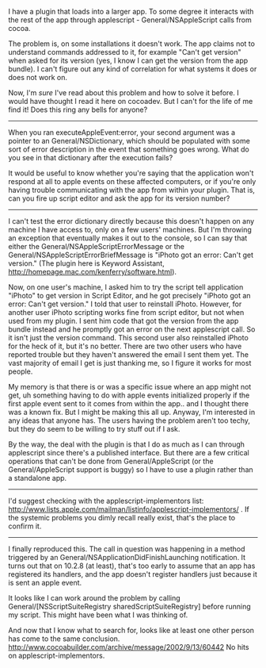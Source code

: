 I have a plugin that loads into a larger app.  To some degree it interacts with the rest of the app through applescript - General/NSAppleScript calls from cocoa.

The problem is, on some installations it doesn't work.  The app claims not to understand commands addressed to it, for example "Can't get version" when asked for its version (yes, I know I can get the version from the app bundle).  I can't figure out any kind of correlation for what systems it does or does not work on.

Now, I'm *sure* I've read about this problem and how to solve it before.  I would have thought I read it here on cocoadev.  But I can't for the life of me find it!  Does this ring any bells for anyone?

----

When you ran executeAppleEvent:error, your second argument was a pointer to an General/NSDictionary, which should be populated with some sort of error description in the event that something goes wrong. What do you see in that dictionary after the execution fails?

It would be useful to know whether you're saying that the application won't respond at all to apple events on these affected computers, or if you're only having trouble communicating with the app from within your plugin. That is, can you fire up script editor and ask the app for its version number?

----

I can't test the error dictionary directly because this doesn't happen on any machine I have access to, only on a few users' machines.  But I'm throwing an exception that eventually makes it out to the console, so I can say that either the General/NSAppleScriptErrorMessage or the General/NSAppleScriptErrorBriefMessage is "iPhoto got an error: Can't get version."  (The plugin here is Keyword Assistant, http://homepage.mac.com/kenferry/software.html).

Now, on one user's machine, I asked him to try the script     tell application "iPhoto" to get version in Script Editor, and he got precisely "iPhoto got an error: Can't get version."  I told that user to reinstall iPhoto.  However, for another user iPhoto scripting works fine from script editor, but not when used from my plugin.  I sent him code that got the version from the app bundle instead and he promptly got an error on the next applescript call.  So it isn't just the version command.  This second user also reinstalled iPhoto for the heck of it, but it's no better.  There are two other users who have reported trouble but they haven't answered the email I sent them yet.  The vast majority of email I get is just thanking me, so I figure it works for most people.

My memory is that there is or was a specific issue where an app might not get, uh something having to do with apple events initialized properly if the first apple event sent to it comes from within the app.. and I thought there was a known fix.  But I might be making this all up.  Anyway, I'm interested in any ideas that anyone has.  The users having the problem aren't too techy, but they do seem to be willing to try stuff out if I ask.

By the way, the deal with the plugin is that I do as much as I can through applescript since there's a published interface.  But there are a few critical operations that can't be done from General/AppleScript (or the General/AppleScript support is buggy) so I have to use a plugin rather than a standalone app.

----

I'd suggest checking with the applescript-implementors list: http://www.lists.apple.com/mailman/listinfo/applescript-implementors/ . If the systemic problems you dimly recall really exist, that's the place to confirm it.

----

I finally reproduced this.  The call in question was happening in a method triggered by an General/NSApplicationDidFinishLaunching notification.  It turns out that on 10.2.8 (at least), that's too early to assume that an app has registered its handlers, and the app doesn't register handlers just because it is sent an apple event.

It looks like I can work around the problem by calling General/[NSScriptSuiteRegistry sharedScriptSuiteRegistry] before running my script.  This might have been what I was thinking of.

And now that I know what to search for, looks like at least one other person has come to the same conclusion. <http://www.cocoabuilder.com/archive/message/2002/9/13/60442>  No hits on applescript-implementors.
